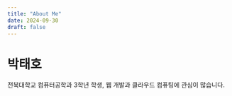 ```yaml
---
title: "About Me"
date: 2024-09-30
draft: false
---
```

# 박태호
전북대학교 컴퓨터공학과 3학년 학생, 웹 개발과 클라우드 컴퓨팅에 관심이 많습니다.